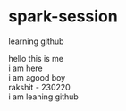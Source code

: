 # spark-session
learning github

hello this is me
<br>
i am here
<br>
i am agood boy
<br>
rakshit - 230220
<br>
i am leaning github
